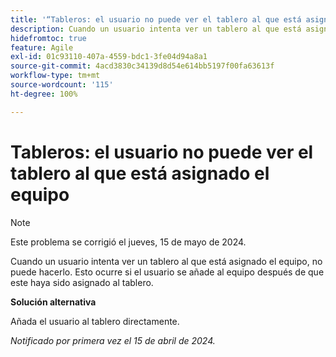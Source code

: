 ```yaml
---
title: '“Tableros: el usuario no puede ver el tablero al que está asignado el equipo”'
description: Cuando un usuario intenta ver un tablero al que está asignado el equipo, no puede hacerlo. Esto ocurre si el usuario se añade al equipo después de que este haya sido asignado al tablero.
hidefromtoc: true
feature: Agile
exl-id: 01c93110-407a-4559-bdc1-3fe04d94a8a1
source-git-commit: 4acd3830c34139d8d54e614bb5197f00fa63613f
workflow-type: tm+mt
source-wordcount: '115'
ht-degree: 100%

---
```


# Tableros: el usuario no puede ver el tablero al que está asignado el equipo

>[!NOTE]
>
>Este problema se corrigió el jueves, 15 de mayo de 2024.

Cuando un usuario intenta ver un tablero al que está asignado el equipo, no puede hacerlo. Esto ocurre si el usuario se añade al equipo después de que este haya sido asignado al tablero.

**Solución alternativa**

Añada el usuario al tablero directamente.

_Notificado por primera vez el 15 de abril de 2024._
